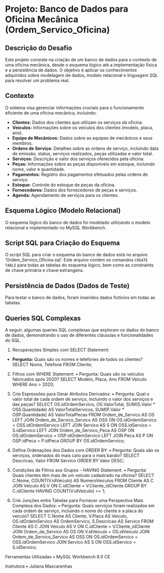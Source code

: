 # Projeto: Banco de Dados para Oficina Mecânica (Ordem_Servico_Oficina)

## Descrição do Desafio

Este projeto consiste na criação de um banco de dados para o contexto de uma oficina mecânica, desde o esquema lógico até a implementação física e a persistência de dados. O objetivo é aplicar os conhecimentos adquiridos sobre modelagem de dados, modelo relacional e linguagem SQL para resolver um problema real.

## Contexto

O sistema visa gerenciar informações cruciais para o funcionamento eficiente de uma oficina mecânica, incluindo:

*   **Clientes:** Dados dos clientes que utilizam os serviços da oficina.
*   **Veículos:** Informações sobre os veículos dos clientes (modelo, placa, ano).
*   **Equipe de Mecânicos:** Dados sobre as equipes de mecânicos e seus membros.
*   **Ordens de Serviço:** Detalhes sobre as ordens de serviço, incluindo data de emissão, status, serviços realizados, peças utilizadas e valor total.
*   **Serviços:** Descrição e valor dos serviços oferecidos pela oficina.
*   **Peças:** Informações sobre as peças disponíveis em estoque, incluindo nome, valor e quantidade.
*   **Pagamentos:** Registro dos pagamentos efetuados pelas ordens de serviço.
*   **Estoque:** Controle do estoque de peças da oficina.
*   **Fornecedores:** Dados dos fornecedores de peças e serviços.
*   **Agenda:** Agendamento de serviços para os clientes.

## Esquema Lógico (Modelo Relacional)

O esquema lógico do banco de dados foi modelado utilizando o modelo relacional e implementado no MySQL Workbench. 

## Script SQL para Criação do Esquema

O script SQL para criar o esquema do banco de dados está no arquivo ‘Ordem_Servico_Oficina.sql’. Este arquivo contém os comandos `CREATE TABLE` para todas as tabelas do esquema lógico, bem como as constraints de chave primária e chave estrangeira.

## Persistência de Dados (Dados de Teste)

Para testar o banco de dados, foram inseridos dados fictícios em todas as tabelas.

## Queries SQL Complexas

A seguir, algumas queries SQL complexas que exploram os dados do banco de dados, demonstrando o uso de diferentes cláusulas e funcionalidades do SQL.

1. Recuperações Simples com SELECT Statement:

*   **Pergunta:** Quais são os nomes e telefones de todos os clientes?
SELECT Nome, Telefone FROM Cliente;

2. Filtros com WHERE Statement:
•	Pergunta: Quais são os veículos fabricados após 2020?
SELECT Modelo, Placa, Ano FROM Veiculo WHERE Ano > 2020;

3. Crie Expressões para Gerar Atributos Derivados:
•	Pergunta: Qual o valor total de cada ordem de serviço, incluindo o valor dos serviços e das peças?
SELECT
    OS.idOrdemServico,
    OS.ValorTotal,
    SUM(S.Valor * OSS.Quantidade) AS ValorTotalServicos,
    SUM(P.Valor * OSP.Quantidade) AS ValorTotalPecas
FROM Ordem_de_Servico AS OS
LEFT JOIN Ordem_de_Servico_Servico AS OSS ON OS.idOrdemServico = OSS.idOrdemServico
LEFT JOIN Servico AS S ON OSS.idServico = S.idServico
LEFT JOIN Ordem_de_Servico_Peca AS OSP ON OS.idOrdemServico = OSP.idOrdemServico
LEFT JOIN Peca AS P ON OSP.idPeca = P.idPeca
GROUP BY OS.idOrdemServico;

4. Defina Ordenações dos Dados com ORDER BY:
•	Pergunta: Quais são os serviços, ordenados do mais caro para o mais barato?
SELECT Descricao, Valor FROM Servico ORDER BY Valor DESC;

5. Condições de Filtros aos Grupos – HAVING Statement:
•	Pergunta: Quais clientes têm mais de um veículo cadastrado na oficina?
SELECT
    C.Nome,
    COUNT(V.idVeiculo) AS NumeroVeiculos
FROM Cliente AS C
JOIN Veiculo AS V ON C.idCliente = V.Cliente_idCliente
GROUP BY C.idCliente
HAVING COUNT(V.idVeiculo) >= 1;

6. Crie Junções entre Tabelas para Fornecer uma Perspectiva Mais Complexa dos Dados:
•	Pergunta: Quais serviços foram realizados em cada ordem de serviço, incluindo o nome do cliente e a placa do veículo?
SELECT
    C.Nome AS Cliente,
    V.Placa AS Veiculo,
    OS.idOrdemServico AS OrdemServico,
    S.Descricao AS Servico
FROM Cliente AS C
JOIN Veiculo AS V ON C.idCliente = V.Cliente_idCliente
JOIN Ordem_de_Servico AS OS ON V.idVeiculo = OS.idVeiculo
JOIN Ordem_de_Servico_Servico AS OSS ON OS.idOrdemServico = OSS.idOrdemServico
JOIN Servico AS S ON OSS.idServico = S.idServico;

Ferramentas Utilizadas
•	MySQL Workbench 8.0 CE

Instrutora
•	Juliana Mascarenhas
